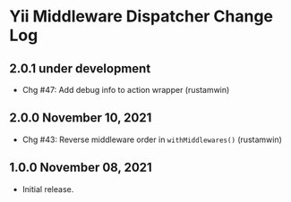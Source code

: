 # Yii Middleware Dispatcher Change Log


## 2.0.1 under development

- Chg #47: Add debug info to action wrapper (rustamwin)


## 2.0.0 November 10, 2021

- Chg #43: Reverse middleware order in `withMiddlewares()` (rustamwin)

## 1.0.0 November 08, 2021

- Initial release.
